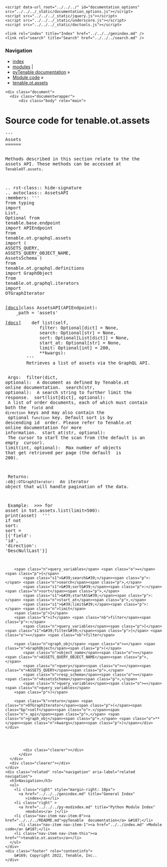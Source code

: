 
<!DOCTYPE html>

<html lang="en">
  <head>
    <meta charset="utf-8" />
    <meta name="viewport" content="width=device-width, initial-scale=1.0" />
    <title>tenable.ot.assets &#8212; pyTenable  documentation</title>
    <link rel="stylesheet" type="text/css" href="../../../_static/pygments.css" />
    <link rel="stylesheet" type="text/css" href="../../../_static/classic.css" />
    <link rel="stylesheet" type="text/css" href="../../../_static/custom.css" />
    
    <script data-url_root="../../../" id="documentation_options" src="../../../_static/documentation_options.js"></script>
    <script src="../../../_static/jquery.js"></script>
    <script src="../../../_static/underscore.js"></script>
    <script src="../../../_static/doctools.js"></script>
    
    <link rel="index" title="Index" href="../../../genindex.md" />
    <link rel="search" title="Search" href="../../../search.md" /> 
  </head><body>
    <div class="related" role="navigation" aria-label="related navigation">
      <h3>Navigation</h3>
      <ul>
        <li class="right" style="margin-right: 10px">
          <a href="../../../genindex.md" title="General Index"
             accesskey="I">index</a></li>
        <li class="right" >
          <a href="../../../py-modindex.md" title="Python Module Index"
             >modules</a> |</li>
        <li class="nav-item nav-item-0"><a href="../../../README.md">pyTenable  documentation</a> &#187;</li>
          <li class="nav-item nav-item-1"><a href="../../index.md" accesskey="U">Module code</a> &#187;</li>
        <li class="nav-item nav-item-this"><a href="">tenable.ot.assets</a></li> 
      </ul>
    </div>  

    <div class="document">
      <div class="documentwrapper">
          <div class="body" role="main">
            
  <h1>Source code for tenable.ot.assets</h1><div class="highlight"><pre>
<span></span><span class="sd">&#39;&#39;&#39;</span>
<span class="sd">Assets</span>
<span class="sd">======</span>

<span class="sd">Methods described in this section relate to the the assets API.</span>
<span class="sd">These methods can be accessed at ``TenableOT.assets``.</span>

<span class="sd">.. rst-class:: hide-signature</span>
<span class="sd">.. autoclass:: AssetsAPI</span>
<span class="sd">    :members:</span>
<span class="sd">&#39;&#39;&#39;</span>
<span class="kn">from</span> <span class="nn">typing</span> <span class="kn">import</span> <span class="n">List</span><span class="p">,</span> <span class="n">Optional</span>
<span class="kn">from</span> <span class="nn">tenable.base.endpoint</span> <span class="kn">import</span> <span class="n">APIEndpoint</span>
<span class="kn">from</span> <span class="nn">tenable.ot.graphql.assets</span> <span class="kn">import</span> <span class="p">(</span>
    <span class="n">ASSETS_QUERY</span><span class="p">,</span>
    <span class="n">ASSETS_QUERY_OBJECT_NAME</span><span class="p">,</span>
    <span class="n">AssetsSchema</span>
<span class="p">)</span>
<span class="kn">from</span> <span class="nn">tenable.ot.graphql.definitions</span> <span class="kn">import</span> <span class="n">GraphObject</span>
<span class="kn">from</span> <span class="nn">tenable.ot.graphql.iterators</span> <span class="kn">import</span> <span class="n">OTGraphIterator</span>


<div class="viewcode-block" id="AssetsAPI"><a class="viewcode-back" href="../../../tenable.ot.md#tenable.ot.assets.AssetsAPI">[docs]</a><span class="k">class</span> <span class="nc">AssetsAPI</span><span class="p">(</span><span class="n">APIEndpoint</span><span class="p">):</span>
    <span class="n">_path</span> <span class="o">=</span> <span class="s1">&#39;assets&#39;</span>

<div class="viewcode-block" id="AssetsAPI.list"><a class="viewcode-back" href="../../../tenable.ot.md#tenable.ot.assets.AssetsAPI.list">[docs]</a>    <span class="k">def</span> <span class="nf">list</span><span class="p">(</span><span class="bp">self</span><span class="p">,</span>
             <span class="nb">filter</span><span class="p">:</span> <span class="n">Optional</span><span class="p">[</span><span class="nb">dict</span><span class="p">]</span> <span class="o">=</span> <span class="kc">None</span><span class="p">,</span>
             <span class="n">search</span><span class="p">:</span> <span class="n">Optional</span><span class="p">[</span><span class="nb">str</span><span class="p">]</span> <span class="o">=</span> <span class="kc">None</span><span class="p">,</span>
             <span class="n">sort</span><span class="p">:</span> <span class="n">Optional</span><span class="p">[</span><span class="n">List</span><span class="p">[</span><span class="nb">dict</span><span class="p">]]</span> <span class="o">=</span> <span class="kc">None</span><span class="p">,</span>
             <span class="n">start_at</span><span class="p">:</span> <span class="n">Optional</span><span class="p">[</span><span class="nb">str</span><span class="p">]</span> <span class="o">=</span> <span class="kc">None</span><span class="p">,</span>
             <span class="n">limit</span><span class="p">:</span> <span class="n">Optional</span><span class="p">[</span><span class="nb">int</span><span class="p">]</span> <span class="o">=</span> <span class="mi">200</span><span class="p">,</span>
             <span class="o">**</span><span class="n">kwargs</span><span class="p">):</span>
        <span class="sd">&#39;&#39;&#39;</span>
<span class="sd">        Retrieves a list of assets via the GraphQL API.</span>

<span class="sd">        Args:</span>
<span class="sd">            filter(dict, optional):</span>
<span class="sd">                A document as defined by Tenable.ot online documentation.</span>
<span class="sd">            search(str, optional):</span>
<span class="sd">                A search string to further limit the response.</span>
<span class="sd">            sort(list[dict], optional):</span>
<span class="sd">                A list of order documents, each of which must contain both the</span>
<span class="sd">                ``field`` and ``direction`` keys and may also contain the</span>
<span class="sd">                optional ``function`` key. Default sort is by descending id</span>
<span class="sd">                order. Please refer to Tenable.ot online documentation for more</span>
<span class="sd">                information.</span>
<span class="sd">            start_at(str, optional):</span>
<span class="sd">                The cursor to start the scan from (the default is an empty</span>
<span class="sd">                cursor).</span>
<span class="sd">            limit(int, optional):</span>
<span class="sd">                Max number of objects that get retrieved per page (the default</span>
<span class="sd">                is 200).</span>

<span class="sd">        Returns:</span>
<span class="sd">            :obj:`OTGraphIterator`:</span>
<span class="sd">                An iterator object that will handle pagination of the data.</span>

<span class="sd">        Example:</span>
<span class="sd">            &gt;&gt;&gt;     for asset in tot.assets.list(limit=500):</span>
<span class="sd">                        print(asset)</span>
<span class="sd">        &#39;&#39;&#39;</span>
        <span class="k">if</span> <span class="ow">not</span> <span class="n">sort</span><span class="p">:</span>
            <span class="n">sort</span> <span class="o">=</span> <span class="p">[{</span><span class="s1">&#39;field&#39;</span><span class="p">:</span> <span class="s1">&#39;id&#39;</span><span class="p">,</span> <span class="s1">&#39;direction&#39;</span><span class="p">:</span> <span class="s1">&#39;DescNullLast&#39;</span><span class="p">}]</span>

        <span class="n">query_variables</span> <span class="o">=</span> <span class="p">{</span>
            <span class="s1">&#39;search&#39;</span><span class="p">:</span> <span class="n">search</span><span class="p">,</span>
            <span class="s1">&#39;sort&#39;</span><span class="p">:</span> <span class="n">sort</span><span class="p">,</span>
            <span class="s1">&#39;startAt&#39;</span><span class="p">:</span> <span class="n">start_at</span><span class="p">,</span>
            <span class="s1">&#39;limit&#39;</span><span class="p">:</span> <span class="n">limit</span>
        <span class="p">}</span>
        <span class="k">if</span> <span class="nb">filter</span><span class="p">:</span>
            <span class="n">query_variables</span><span class="p">[</span><span class="s1">&#39;filter&#39;</span><span class="p">]</span> <span class="o">=</span> <span class="nb">filter</span>

        <span class="n">graph_obj</span> <span class="o">=</span> <span class="n">GraphObject</span><span class="p">(</span>
            <span class="n">object_name</span><span class="o">=</span><span class="n">ASSETS_QUERY_OBJECT_NAME</span><span class="p">,</span>
            <span class="n">query</span><span class="o">=</span><span class="n">ASSETS_QUERY</span><span class="p">,</span>
            <span class="n">resp_schema</span><span class="o">=</span><span class="n">AssetsSchema</span><span class="p">,</span>
            <span class="n">query_variables</span><span class="o">=</span><span class="n">query_variables</span>
        <span class="p">)</span>

        <span class="k">return</span> <span class="n">OTGraphIterator</span><span class="p">(</span><span class="bp">self</span><span class="o">.</span><span class="n">_api</span><span class="p">,</span> <span class="n">graph_obj</span><span class="p">,</span> <span class="o">**</span><span class="n">kwargs</span><span class="p">)</span></div></div>
</pre></div>

            <div class="clearer"></div>
          </div>
      </div>
      <div class="clearer"></div>
    </div>
    <div class="related" role="navigation" aria-label="related navigation">
      <h3>Navigation</h3>
      <ul>
        <li class="right" style="margin-right: 10px">
          <a href="../../../genindex.md" title="General Index"
             >index</a></li>
        <li class="right" >
          <a href="../../../py-modindex.md" title="Python Module Index"
             >modules</a> |</li>
        <li class="nav-item nav-item-0"><a href="../../../README.md">pyTenable  documentation</a> &#187;</li>
          <li class="nav-item nav-item-1"><a href="../../index.md" >Module code</a> &#187;</li>
        <li class="nav-item nav-item-this"><a href="">tenable.ot.assets</a></li> 
      </ul>
    </div>
    <div class="footer" role="contentinfo">
        &#169; Copyright 2022, Tenable, Inc..
    </div>
  </body>
</html>